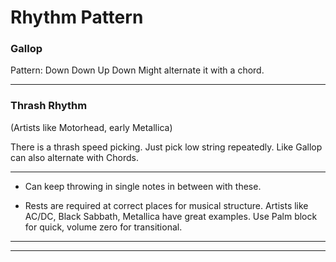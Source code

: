 # Rhythm Pattern


### Gallop

Pattern: Down Down Up Down
Might alternate it with a chord.

---

### Thrash Rhythm
(Artists like Motorhead, early Metallica)

There is a thrash speed picking. Just pick low string repeatedly.
Like Gallop can also alternate with Chords.

---

* Can keep throwing in single notes in between with these.

* Rests are required at correct places for musical structure. Artists like AC/DC, Black Sabbath, Metallica have great examples. Use Palm block for quick, volume zero for transitional.

---
---
